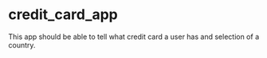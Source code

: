 # credit_card_app
This app should be able to tell what credit card a user has and selection of a country.
